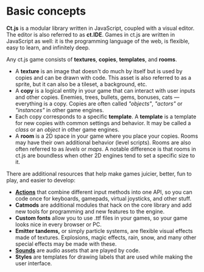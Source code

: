 # Basic concepts

**Ct.js** is a modular library written in JavaScript, coupled with a visual editor. The editor is also referred to as **ct.IDE**. Games in ct.js are written in JavaScript as well: it is the programming language of the web, is flexible, easy to learn, and infinitely deep.

Any ct.js game consists of **textures**, **copies**, **templates**, and **rooms**.

* A **texture** is an image that doesn't do much by itself but is used by copies and can be drawn with code. This asset is also referred to as a sprite, but it can also be a tileset, a background, etc.
* A **copy** is a logical entity in your game that can interact with user inputs and other copies. Enemies, trees, bullets, gems, bonuses, cats — everything is a copy. Copies are often called *"objects"*, *"actors"* or *"instances"* in other game engines.
* Each copy corresponds to a specific **template**. A **template** is a template for new copies with common settings and behavior. It may be called a *class* or an *object* in other game engines.
* A **room** is a 2D space in your game where you place your copies. Rooms may have their own additional behavior (level scripts). Rooms are also often referred to as *levels* or *maps*. A notable difference is that rooms in ct.js are boundless when other 2D engines tend to set a specific size to it.

There are additional resources that help make games juicier, better, fun to play, and easier to develop:

* [**Actions**](actions.html) that combine different input methods into one API, so you can code once for keyboards, gamepads, virtual joysticks, and other stuff.
* **Catmods** are additional modules that hack on the core library and add new tools for programming and new features to the engine.
* **Custom fonts** allow you to use .ttf files in your games, so your game looks nice in every browser or PC.
* **Emitter tandems,** or simply particle systems, are flexible visual effects made of textures. Explosions, magic effects, rain, snow, and many other special effects may be made with these.
* [**Sounds**](sounds.html) are audio assets that are played by code.
* **Styles** are templates for drawing labels that are used while making the user interface.
